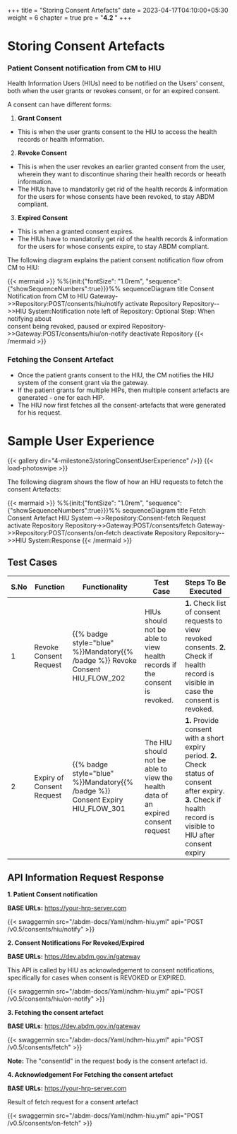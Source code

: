 +++
title = "Storing Consent Artefacts"
date = 2023-04-17T04:10:00+05:30
weight = 6
chapter = true
pre = "<b>4.2 </b>"
+++

# Storing Consent Artefacts

### Patient Consent notification from CM to HIU

Health Information Users (HIUs) need to be notified on the Users' consent, both when the user grants or revokes consent, or for an expired consent.

A consent can have different forms:

1. **Grant Consent**
- This is when the user grants consent to the HIU to access the health records or health information.

2. **Revoke Consent**
- This is when the user revokes an earlier granted consent from the user, wherein they want to discontinue sharing their health records or heeath information.
- The HIUs have to mandatorily get rid of the health records & information for the users for whose consents have been revoked, to stay ABDM compliant.

3. **Expired Consent**
- This is when a granted consent expires.
- The HIUs have to mandatorily get rid of the health records & information for the users for whose consents expire, to stay ABDM compliant.

The following diagram explains the patient consent notification flow ofrom CM to HIU:

{{< mermaid >}}
%%{init:{"fontSize": "1.0rem", "sequence":{"showSequenceNumbers":true}}}%%
sequenceDiagram
title Consent Notification from CM to HIU
Gateway->>Repository:POST/consents/hiu/notify
activate Repository
Repository-->>HIU System:Notification
note left of Repository: Optional Step: When notifying about <br/> consent being revoked, paused or expired
Repository->>Gateway:POST/consents/hiu/on-notify
deactivate Repository
{{< /mermaid >}}


### Fetching the Consent Artefact

- Once the patient grants consent to the HIU, the CM notifies the HIU system of the consent grant via the gateway. 
- If the patient grants for multiple HIPs, then multiple consent artefacts are generated - one for each HIP. 
- The HIU now first fetches all the consent-artefacts that were generated for his request.

# Sample User Experience

{{< gallery dir="4-milestone3/storingConsentUserExperience" />}} {{< load-photoswipe >}}

The following diagram shows the flow of how an HIU requests to fetch the consent Artefacts:

{{< mermaid >}}
%%{init:{"fontSize": "1.0rem", "sequence":{"showSequenceNumbers":true}}}%%
sequenceDiagram
title Fetch Consent Artefact
HIU System-->>Repository:Consent-fetch Request
activate Repository
Repository->>Gateway:POST/consents/fetch
Gateway->>Repository:POST/consents/on-fetch
deactivate Repository
Repository-->>HIU System:Response
{{< /mermaid >}}

## Test Cases

S.No|Function|Functionality|Test Case|Steps To Be Executed 
|--|----|------|-----|-----|
1|Revoke Consent Request|{{% badge style="blue"  %}}Mandatory{{% /badge %}}  Revoke Consent HIU_FLOW_202|HIUs should not be able to view health records if the consent is revoked.|**1.** Check list of consent requests to view revoked consents. **2.** Check if health record is visible in case the consent is revoked.
2|Expiry of Consent Request|{{% badge style="blue"  %}}Mandatory{{% /badge %}}  Consent Expiry HIU_FLOW_301|The HIU should not be able to view the health data of an expired consent request|**1.** Provide consent with a short expiry period. **2.** Check status of consent after expiry. **3.** Check if health record is visible to HIU after consent expiry


## API Information Request Response

**1. Patient Consent notification**

**BASE URLs:**  https://your-hrp-server.com

{{< swaggermin src="/abdm-docs/Yaml/ndhm-hiu.yml" api="POST /v0.5/consents/hiu/notify" >}}

**2. Consent Notifications For Revoked/Expired**

**BASE URLs:**  https://dev.abdm.gov.in/gateway

This API is called by HIU as acknowledgement to consent notifications, specifically for cases when consent is REVOKED or EXPIRED.

{{< swaggermin src="/abdm-docs/Yaml/ndhm-hiu.yml" api="POST /v0.5/consents/hiu/on-notify" >}}

**3. Fetching the consent artefact**

**BASE URLs:**  https://dev.abdm.gov.in/gateway

{{< swaggermin src="/abdm-docs/Yaml/ndhm-hiu.yml" api="POST /v0.5/consents/fetch" >}}

**Note:** The  "consentId" in the request body is the consent artefact id.

**4. Acknowledgement For Fetching the consent artefact**

**BASE URLs:**  https://your-hrp-server.com

Result of fetch request for a consent artefact

{{< swaggermin src="/abdm-docs/Yaml/ndhm-hiu.yml" api="POST /v0.5/consents/on-fetch" >}}



